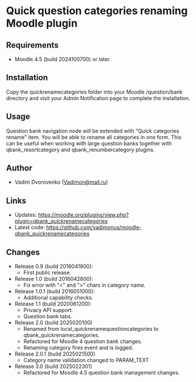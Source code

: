 Quick question categories renaming Moodle plugin
================================================

Requirements
------------
- Moodle 4.5 (build 2024100700) or later.

Installation
------------
Copy the quickrenamecategories folder into your Moodle /question/bank directory and visit your Admin Notification page to complete the installation.

Usage
-----
Question bank navigation node will be extended with "Quick categories rename" item. You will be able to rename all categories in one form.
This can be useful when working with large question banks together with qbank_resortcategory and qbank_renumbercategory plugins.

Author
------
- Vadim Dvorovenko (Vadimon@mail.ru)

Links
-----
- Updates: https://moodle.org/plugins/view.php?plugin=qbank_quickrenamecategories
- Latest code: https://github.com/vadimonus/moodle-qbank_quickrenamecategories

Changes
-------
- Release 0.9 (build 2016041800):
    - First public release.
- Release 1.0 (build 2016042800):
    - Fix error with "<" and ">" chars in category name.
- Release 1.0.1 (build 2016051000):
    - Additional capability checks.
- Release 1.1 (build 2020061200):
    - Privacy API support.
    - Question bank tabs.
- Release 2.0 (build 2025020100)
    - Renamed from local_quickrenamequestioncategories to qbank_quickrenamecategories.
    - Refactored for Moodle 4 question bank changes.
    - Renaming category fires event and is logged.
- Release 2.0.1 (build 2025021500)
    - Category name validation changed to PARAM_TEXT 
- Release 3.0 (build 2025022301)
    - Refactored for Moodle 4.5 question bank management changes. 

